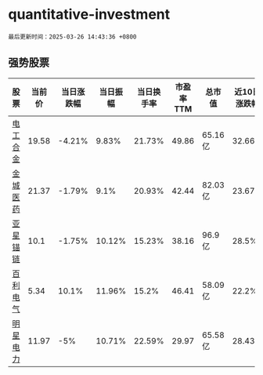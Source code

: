 # quantitative-investment

`最后更新时间：2025-03-26 14:43:36 +0800`

## 强势股票

|股票|当前价|当日涨跌幅|当日振幅|当日换手率|市盈率TTM|总市值|近10日涨跌幅|
|----|----|----|----|----|----|----|----|
|[电工合金](https://xueqiu.com/S/SZ300697)|19.58|-4.21%|9.83%|21.73%|49.86|65.16亿|32.66%|
|[金城医药](https://xueqiu.com/S/SZ300233)|21.37|-1.79%|9.1%|20.93%|42.44|82.03亿|23.67%|
|[亚星锚链](https://xueqiu.com/S/SH601890)|10.1|-1.75%|10.12%|15.23%|38.16|96.9亿|28.5%|
|[百利电气](https://xueqiu.com/S/SH600468)|5.34|10.1%|11.96%|15.2%|46.41|58.09亿|22.2%|
|[明星电力](https://xueqiu.com/S/SH600101)|11.97|-5%|10.71%|22.59%|29.97|65.58亿|28.43%|
